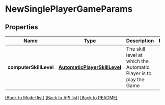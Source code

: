 # NewSinglePlayerGameParams

## Properties
Name | Type | Description | Notes
------------ | ------------- | ------------- | -------------
**computerSkillLevel** | [**AutomaticPlayerSkillLevel**](AutomaticPlayerSkillLevel.md) | The skill level at which the Automatic Player is to play the Game | 

[[Back to Model list]](../README.md#documentation-for-models) [[Back to API list]](../README.md#documentation-for-api-endpoints) [[Back to README]](../README.md)


